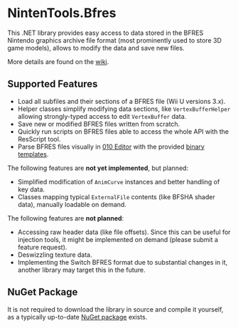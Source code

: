 # NintenTools.Bfres

This .NET library provides easy access to data stored in the BFRES Nintendo graphics archive file format (most prominently used to store 3D game models), allows to modify the data and save new files.

More details are found on the [wiki](https://github.com/Syroot/NintenTools.Bfres/wiki).

## Supported Features

- Load all subfiles and their sections of a BFRES file (Wii U versions 3.x).
- Helper classes simplify modifying data sections, like `VertexBufferHelper` allowing strongly-typed access to edit `VertexBuffer` data.
- Save new or modified BFRES files written from scratch.
- Quickly run scripts on BFRES files able to access the whole API with the ResScript tool.
- Parse BFRES files visually in [010 Editor](https://www.sweetscape.com/010editor/) with the provided [binary templates](https://github.com/Syroot/NintenTools.Bfres/tree/master/other/010_editor).

The following features are **not yet implemented**, but planned:
- Simplified modification of `AnimCurve` instances and better handling of key data.
- Classes mapping typical `ExternalFile` contents (like BFSHA shader data), manually loadable on demand.

The following features are **not planned**:
- Accessing raw header data (like file offsets). Since this can be useful for injection tools, it might be implemented on demand (please submit a feature request).
- Deswizzling texture data.
- Implementing the Switch BFRES format due to substantial changes in it, another library may target this in the future.

## NuGet Package

It is not required to download the library in source and compile it yourself, as a typically up-to-date [NuGet package](https://www.nuget.org/packages/Syroot.NintenTools.Bfres) exists.
